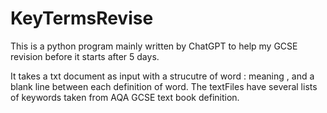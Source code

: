 # KeyTermsRevise
This is a python program mainly written by ChatGPT to help my GCSE revision before it starts after 5 days.

It takes a txt document as input with a strucutre of word : meaning , and a blank line between each definition of word. 
The textFiles have several lists of keywords taken from AQA GCSE text book definition.
